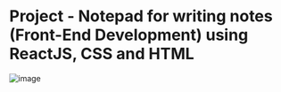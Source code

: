 # Project - Notepad for writing notes (Front-End Development) using ReactJS, CSS and HTML

![image](https://github.com/vansh-121/Notepad/assets/123768993/d2eb5285-af2c-4227-8548-8e8b062db61f)
